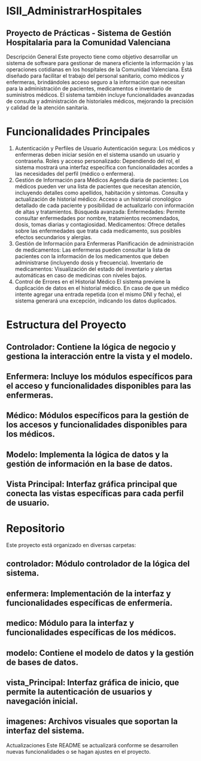 # ISII_AdministrarHospitales
## Proyecto de Prácticas - Sistema de Gestión Hospitalaria para la Comunidad Valenciana
Descripción General
Este proyecto tiene como objetivo desarrollar un sistema de software para gestionar de manera eficiente la información y las operaciones cotidianas en los hospitales de la Comunidad Valenciana. Está diseñado para facilitar el trabajo del personal sanitario, como médicos y enfermeras, brindándoles acceso seguro a la información que necesitan para la administración de pacientes, medicamentos e inventario de suministros médicos. El sistema también incluye funcionalidades avanzadas de consulta y administración de historiales médicos, mejorando la precisión y calidad de la atención sanitaria.

# Funcionalidades Principales
1. Autenticación y Perfiles de Usuario
Autenticación segura: Los médicos y enfermeras deben iniciar sesión en el sistema usando un usuario y contraseña.
Roles y acceso personalizado: Dependiendo del rol, el sistema mostrará una interfaz específica con funcionalidades acordes a las necesidades del perfil (médico o enfermera).
2. Gestión de Información para Médicos
Agenda diaria de pacientes: Los médicos pueden ver una lista de pacientes que necesitan atención, incluyendo detalles como apellidos, habitación y síntomas.
Consulta y actualización de historial médico: Acceso a un historial cronológico detallado de cada paciente y posibilidad de actualizarlo con información de altas y tratamientos.
Búsqueda avanzada:
Enfermedades: Permite consultar enfermedades por nombre, tratamientos recomendados, dosis, tomas diarias y contagiosidad.
Medicamentos: Ofrece detalles sobre las enfermedades que trata cada medicamento, sus posibles efectos secundarios y alergias.
3. Gestión de Información para Enfermeras
Planificación de administración de medicamentos: Las enfermeras pueden consultar la lista de pacientes con la información de los medicamentos que deben administrarse (incluyendo dosis y frecuencia).
Inventario de medicamentos: Visualización del estado del inventario y alertas automáticas en caso de medicinas con niveles bajos.
4. Control de Errores en el Historial Médico
El sistema previene la duplicación de datos en el historial médico. En caso de que un médico intente agregar una entrada repetida (con el mismo DNI y fecha), el sistema generará una excepción, indicando los datos duplicados.

# Estructura del Proyecto
## Controlador: Contiene la lógica de negocio y gestiona la interacción entre la vista y el modelo.
## Enfermera: Incluye los módulos específicos para el acceso y funcionalidades disponibles para las enfermeras.
## Médico: Módulos específicos para la gestión de los accesos y funcionalidades disponibles para los médicos.
## Modelo: Implementa la lógica de datos y la gestión de información en la base de datos.
## Vista Principal: Interfaz gráfica principal que conecta las vistas específicas para cada perfil de usuario.

# Repositorio
Este proyecto está organizado en diversas carpetas:

## controlador: Módulo controlador de la lógica del sistema.
## enfermera: Implementación de la interfaz y funcionalidades específicas de enfermería.
## medico: Módulo para la interfaz y funcionalidades específicas de los médicos.
## modelo: Contiene el modelo de datos y la gestión de bases de datos.
## vista_Principal: Interfaz gráfica de inicio, que permite la autenticación de usuarios y navegación inicial.
## imagenes: Archivos visuales que soportan la interfaz del sistema.
Actualizaciones
Este README se actualizará conforme se desarrollen nuevas funcionalidades o se hagan ajustes en el proyecto.
